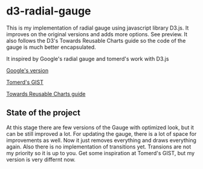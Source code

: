 # d3-radial-gauge

This is my implementation of radial gauge using javascript library D3.js. It improves on the original versions and adds more options. See preview. It also follows the D3's Towards Reusable Charts guide so the code of the gauge is much better encapsulated. 

It inspired by Google's radial gauge and tomerd's work with D3.js

[Google's version](https://developers.google.com/chart/interactive/docs/gallery/gauge?hl=en)

[Tomerd's GIST](https://gist.github.com/tomerd/1499279)

[Towards Reusable Charts guide](http://bost.ocks.org/mike/chart/)

## State of the project

At this stage there are few versions of the Gauge with optimized look, but it can be still improved a lot. For updating the gauge, there is a lot of space for improvements as well. Now it just removes everything and draws everything again. Also there is no implementation of transitions yet. Transions are not my priority so it is up to you. Get some inspiration at Tomerd's GIST, but my version is very differnt now. 
